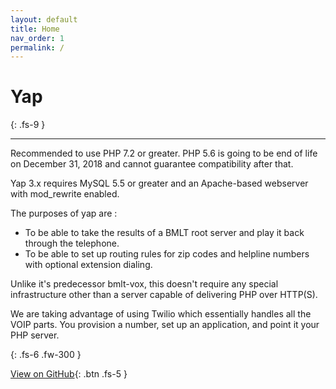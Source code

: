 ```yaml
---
layout: default
title: Home
nav_order: 1
permalink: /
---
```



# Yap
{: .fs-9 }

---


Recommended to use PHP 7.2 or greater.  PHP 5.6 is going to be end of life on December 31, 2018 and cannot guarantee compatibility after that.

Yap 3.x requires MySQL 5.5 or greater and an Apache-based webserver with mod_rewrite enabled.


The purposes of yap are :
* To be able to take the results of a BMLT root server and play it back through the telephone.  
* To be able to set up routing rules for zip codes and helpline numbers with optional extension dialing.

Unlike it's predecessor bmlt-vox, this doesn't require any special infrastructure other than a server capable of delivering PHP over HTTP(S).

We are taking advantage of using Twilio which essentially handles all the VOIP parts.  You provision a number, set up an application, and point it your PHP server.

{: .fs-6 .fw-300 }

[View on GitHub](http://github.com/bmlt-enabled/yap){: .btn .fs-5 }
